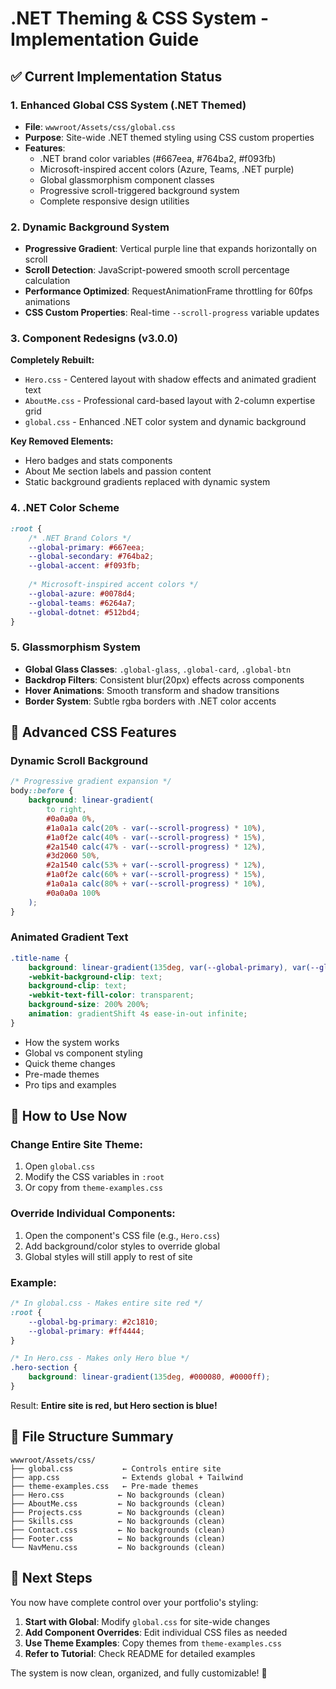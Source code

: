 # .NET Theming & CSS System - Implementation Guide

## ✅ Current Implementation Status

### 1. Enhanced Global CSS System (.NET Themed)
- **File**: `wwwroot/Assets/css/global.css`
- **Purpose**: Site-wide .NET themed styling using CSS custom properties
- **Features**: 
  - .NET brand color variables (#667eea, #764ba2, #f093fb)
  - Microsoft-inspired accent colors (Azure, Teams, .NET purple)
  - Global glassmorphism component classes
  - Progressive scroll-triggered background system
  - Complete responsive design utilities

### 2. Dynamic Background System
- **Progressive Gradient**: Vertical purple line that expands horizontally on scroll
- **Scroll Detection**: JavaScript-powered smooth scroll percentage calculation
- **Performance Optimized**: RequestAnimationFrame throttling for 60fps animations
- **CSS Custom Properties**: Real-time `--scroll-progress` variable updates

### 3. Component Redesigns (v3.0.0)
**Completely Rebuilt:**
- `Hero.css` - Centered layout with shadow effects and animated gradient text
- `AboutMe.css` - Professional card-based layout with 2-column expertise grid
- `global.css` - Enhanced .NET color system and dynamic background

**Key Removed Elements:**
- Hero badges and stats components
- About Me section labels and passion content
- Static background gradients replaced with dynamic system

### 4. .NET Color Scheme
```css
:root {
    /* .NET Brand Colors */
    --global-primary: #667eea;
    --global-secondary: #764ba2;
    --global-accent: #f093fb;
    
    /* Microsoft-inspired accent colors */
    --global-azure: #0078d4;
    --global-teams: #6264a7;
    --global-dotnet: #512bd4;
}
```

### 5. Glassmorphism System
- **Global Glass Classes**: `.global-glass`, `.global-card`, `.global-btn`
- **Backdrop Filters**: Consistent blur(20px) effects across components
- **Hover Animations**: Smooth transform and shadow transitions
- **Border System**: Subtle rgba borders with .NET color accents

## 🎨 Advanced CSS Features

### Dynamic Scroll Background
```css
/* Progressive gradient expansion */
body::before {
    background: linear-gradient(
        to right,
        #0a0a0a 0%,
        #1a0a1a calc(20% - var(--scroll-progress) * 10%),
        #1a0f2e calc(40% - var(--scroll-progress) * 15%),
        #2a1540 calc(47% - var(--scroll-progress) * 12%),
        #3d2060 50%,
        #2a1540 calc(53% + var(--scroll-progress) * 12%),
        #1a0f2e calc(60% + var(--scroll-progress) * 15%),
        #1a0a1a calc(80% + var(--scroll-progress) * 10%),
        #0a0a0a 100%
    );
}
```

### Animated Gradient Text
```css
.title-name {
    background: linear-gradient(135deg, var(--global-primary), var(--global-secondary), var(--global-accent));
    -webkit-background-clip: text;
    background-clip: text;
    -webkit-text-fill-color: transparent;
    background-size: 200% 200%;
    animation: gradientShift 4s ease-in-out infinite;
}
``` 
  - How the system works
  - Global vs component styling
  - Quick theme changes
  - Pre-made themes
  - Pro tips and examples

## 🎯 How to Use Now

### Change Entire Site Theme:
1. Open `global.css`
2. Modify the CSS variables in `:root`
3. Or copy from `theme-examples.css`

### Override Individual Components:
1. Open the component's CSS file (e.g., `Hero.css`)
2. Add background/color styles to override global
3. Global styles will still apply to rest of site

### Example:
```css
/* In global.css - Makes entire site red */
:root {
    --global-bg-primary: #2c1810;
    --global-primary: #ff4444;
}

/* In Hero.css - Makes only Hero blue */
.hero-section {
    background: linear-gradient(135deg, #000080, #0000ff);
}
```

Result: **Entire site is red, but Hero section is blue!**

## 📁 File Structure Summary

```
wwwroot/Assets/css/
├── global.css           ← Controls entire site
├── app.css              ← Extends global + Tailwind
├── theme-examples.css   ← Pre-made themes
├── Hero.css            ← No backgrounds (clean)
├── AboutMe.css         ← No backgrounds (clean)  
├── Projects.css        ← No backgrounds (clean)
├── Skills.css          ← No backgrounds (clean)
├── Contact.css         ← No backgrounds (clean)
├── Footer.css          ← No backgrounds (clean)
└── NavMenu.css         ← No backgrounds (clean)
```

## 🎨 Next Steps

You now have complete control over your portfolio's styling:

1. **Start with Global**: Modify `global.css` for site-wide changes
2. **Add Component Overrides**: Edit individual CSS files as needed
3. **Use Theme Examples**: Copy themes from `theme-examples.css`
4. **Refer to Tutorial**: Check README for detailed examples

The system is now clean, organized, and fully customizable! 🎉
